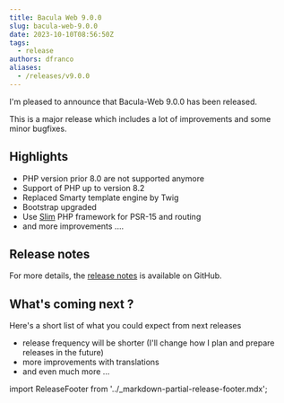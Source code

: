 ```yaml
---
title: Bacula Web 9.0.0
slug: bacula-web-9.0.0
date: 2023-10-10T08:56:50Z
tags:
  - release
authors: dfranco
aliases:
  - /releases/v9.0.0
---
```


I'm pleased to announce that Bacula-Web 9.0.0 has been released.

<!-- truncate -->

This is a major release which includes a lot of improvements and some minor bugfixes.  

## Highlights

- PHP version prior 8.0 are not supported anymore
- Support of PHP up to version 8.2
- Replaced Smarty template engine by Twig
- Bootstrap upgraded
- Use [Slim](https://www.slimframework.com) PHP framework for PSR-15 and routing
- and more improvements ....

## Release notes

For more details, the [release notes](https://github.com/bacula-web/bacula-web/releases/tag/v9.0.0) is available on GitHub.

## What's coming next ?

Here's a short list of what you could expect from next releases

- release frequency will be shorter (I'll change how I plan and prepare releases in the future)
- more improvements with translations
- and even much more ...

import ReleaseFooter from '../_markdown-partial-release-footer.mdx';

<ReleaseFooter />
